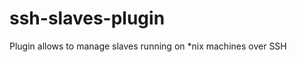 ssh-slaves-plugin
=================

Plugin allows to manage slaves running on *nix machines over SSH